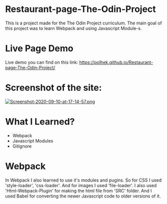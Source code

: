 # Restaurant-page-The-Odin-Project

This is a project made for the The Odin Project curriculum. The main goal of this project was to learn Webpack and using Javascript Module-s. 

# Live Page Demo

Live demo you can find on this link: https://polhek.github.io/Restaurant-page-The-Odin-Project/

# Screenshot of the site: 
[![Screenshot-2020-09-10-at-17-14-57.png](https://i.postimg.cc/bY1rxS2x/Screenshot-2020-09-10-at-17-14-57.png)](https://postimg.cc/0r29xQnj)

# What I Learned?
- Webpack
- Javascript Modules
- Gitignore

# Webpack

In Webpack I also learned to use it's modules and pugins. So for CSS I used 'style-loader', 'css-loader'. And for images I used 'file-loader'. I also used 'Html-Webpack-Plugin' for making the html file from 'SRC' folder. And I used Babel for converting the newer Javascript code to older versions of it.
